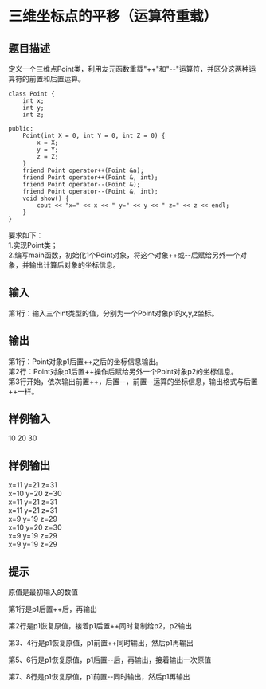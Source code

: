 # 三维坐标点的平移（运算符重载）  
  
## 题目描述  
定义一个三维点Point类，利用友元函数重载"++"和"--"运算符，并区分这两种运算符的前置和后置运算。  
```  
class Point {  
    int x;  
    int y;  
    int z;  
  
public:  
    Point(int X = 0, int Y = 0, int Z = 0) {  
        x = X;  
        y = Y;  
        z = Z;  
    }  
    friend Point operator++(Point &a);  
    friend Point operator++(Point &, int);  
    friend Point operator--(Point &);  
    friend Point operator--(Point &, int);  
    void show() {  
        cout << "x=" << x << " y=" << y << " z=" << z << endl;  
    }  
}  
```  
要求如下：  
1.实现Point类；  
2.编写main函数，初始化1个Point对象，将这个对象++或--后赋给另外一个对象，并输出计算后对象的坐标信息。  
## 输入  
第1行：输入三个int类型的值，分别为一个Point对象p1的x,y,z坐标。  
  
## 输出  
第1行：Point对象p1后置++之后的坐标信息输出。  
第2行：Point对象p1后置++操作后赋给另外一个Point对象p2的坐标信息。  
第3行开始，依次输出前置++，后置--，前置--运算的坐标信息，输出格式与后置++一样。  
## 样例输入  
10 20 30  
## 样例输出  
x=11 y=21 z=31  
x=10 y=20 z=30  
x=11 y=21 z=31  
x=11 y=21 z=31  
x=9 y=19 z=29  
x=10 y=20 z=30  
x=9 y=19 z=29  
x=9 y=19 z=29  
## 提示  
原值是最初输入的数值  
  
  
第1行是p1后置++后，再输出  
  
  
第2行是p1恢复原值，接着p1后置++同时复制给p2，p2输出  
  
第3、4行是p1恢复原值，p1前置++同时输出，然后p1再输出  
  
第5、6行是p1恢复原值，p1后置--后，再输出，接着输出一次原值  
  
第7、8行是p1恢复原值，p1前置--同时输出，然后p1再输出  
  
